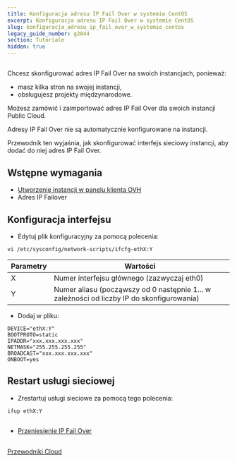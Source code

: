 ```yaml
---
title: Konfiguracja adresu IP Fail Over w systemie CentOS
excerpt: Konfiguracja adresu IP Fail Over w systemie CentOS
slug: konfiguracja_adresu_ip_fail_over_w_systemie_centos
legacy_guide_number: g2044
section: Tutoriale
hidden: true
---
```



## 
Chcesz skonfigurować adres IP Fail Over na swoich instancjach, ponieważ:

- masz kilka stron na swojej instancji,
- obsługujesz projekty międzynarodowe.

Możesz zamówić i zaimportować adres IP Fail Over dla swoich instancji Public Cloud. 

Adresy IP Fail Over nie są automatycznie konfigurowane na instancji.

Przewodnik ten wyjaśnia, jak skonfigurować interfejs sieciowy instancji, aby dodać do niej adres IP Fail Over.


## Wstępne wymagania

- [Utworzenie instancji w panelu klienta OVH]({legacy}1775)
- Adres IP Failover




## Konfiguracja interfejsu

- Edytuj plik konfiguracyjny za pomocą polecenia:

```
vi /etc/sysconfig/network-scripts/ifcfg-ethX:Y
```



|Parametry|Wartości|
|---|---|
|X|Numer interfejsu głównego (zazwyczaj eth0)|
|Y|Numer aliasu (począwszy od 0 następnie 1... w zależności od liczby IP do skonfigurowania)|



- Dodaj w pliku:

```
DEVICE="ethX:Y"
BOOTPROTO=static
IPADDR="xxx.xxx.xxx.xxx"
NETMASK="255.255.255.255"
BROADCAST="xxx.xxx.xxx.xxx"
ONBOOT=yes
```





## Restart usługi sieciowej

- Zrestartuj usługi sieciowe za pomocą tego polecenia:

```
ifup ethX:Y
```





## 

- [Przeniesienie IP Fail Over]({legacy}1890)




## 
[Przewodniki Cloud]({legacy}1785)

